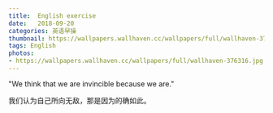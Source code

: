 ```yaml
---
title:  English exercise
date:   2018-09-20
categories: 英语早操
thumbnail: https://wallpapers.wallhaven.cc/wallpapers/full/wallhaven-376316.jpg
tags: English
photos:
- https://wallpapers.wallhaven.cc/wallpapers/full/wallhaven-376316.jpg
---
```


"We think that we are invincible because we are."
<p>我们认为自己所向无敌，那是因为的确如此。</p>
